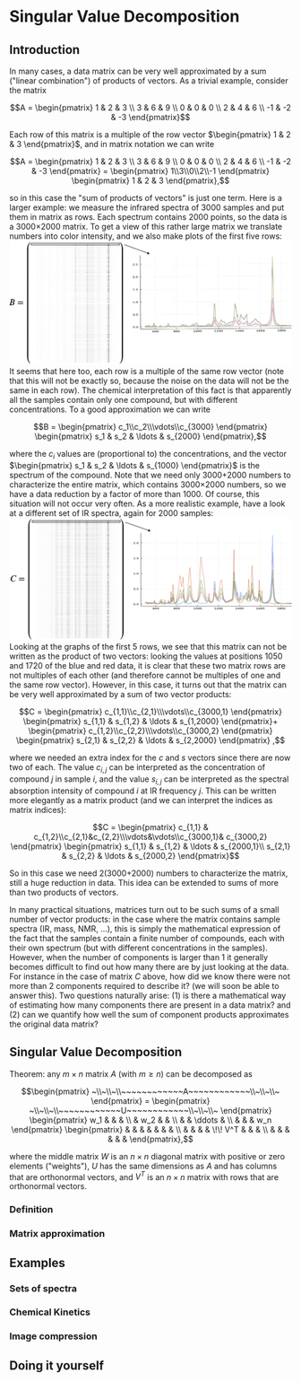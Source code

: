 # Singular Value Decomposition

## Introduction 
In many cases, a data matrix can be very well approximated by a sum ("linear combination") of products of vectors. As a trivial example, consider the matrix

```math 
A = 
\begin{pmatrix}
1 & 2 & 3 \\
3 & 6 & 9 \\
0 & 0 & 0 \\
2 & 4 & 6 \\
-1 & -2 & -3
\end{pmatrix}
```
Each row of this matrix is a multiple of the row vector $`\begin{pmatrix} 1 & 2 & 3 \end{pmatrix}`$, and in matrix notation we can write
```math 
A = 
\begin{pmatrix}
1 & 2 & 3 \\
3 & 6 & 9 \\
0 & 0 & 0 \\
2 & 4 & 6 \\
-1 & -2 & -3
\end{pmatrix}
=
\begin{pmatrix}
1\\3\\0\\2\\-1
\end{pmatrix}
\begin{pmatrix}
1 & 2 & 3
\end{pmatrix},
```
so in this case the "sum of products of vectors" is just one term. Here is a larger example: we measure the infrared spectra of 3000 samples and put them in matrix as rows. Each spectrum contains 2000 points, so the data is a 3000$`\times`$2000 matrix. To get a view of this rather large matrix we  translate numbers into color intensity, and we also make plots of the first five rows:
![1component_example.png](https://github.com/EMCMS/DataSci4Chem.jl/blob/main/docs/src/assets/1component_example.png)
It seems that here too, each row is a multiple of the same row vector (note that this will not be exactly so, because the noise on the data will not be the same in each row). The chemical interpretation of this fact is that apparently all the samples contain only one compound, but with different concentrations. To a good approximation we can write 
```math 
B = 
\begin{pmatrix}
c_1\\c_2\\\vdots\\c_{3000}
\end{pmatrix}
\begin{pmatrix}
s_1 & s_2 & \ldots & s_{2000}
\end{pmatrix},
```
where the $`c_i`$ values are (proportional to) the concentrations, and the vector $`\begin{pmatrix} s_1 & s_2 & \ldots & s_{1000} \end{pmatrix}`$ is the spectrum of the compound. Note that we need only 3000+2000 numbers to characterize the entire matrix, which contains 3000$`\times`$2000 numbers, so we have a data reduction by a factor of more than 1000. Of course, this situation will not occur very often. As a  more realistic example, have a look at a different set of IR spectra, again for 2000 samples:
![1component_example.png](https://github.com/EMCMS/DataSci4Chem.jl/blob/main/docs/src/assets/2component_example.png)
Looking at the graphs of the first 5 rows, we see that this matrix can not be written as the product of two vectors: looking the values at positions 1050 and 1720 of the blue and red data, it is clear that these two matrix rows are not multiples of each other (and therefore cannot be multiples of one and the same row vector). However, in this case, it turns out that the matrix can be very well approximated by a sum of two vector products:
```math 
C = 
\begin{pmatrix}
c_{1,1}\\c_{2,1}\\\vdots\\c_{3000,1}
\end{pmatrix}
\begin{pmatrix}
s_{1,1} & s_{1,2} & \ldots & s_{1,2000}
\end{pmatrix}+
\begin{pmatrix}
c_{1,2}\\c_{2,2}\\\vdots\\c_{3000,2}
\end{pmatrix}
\begin{pmatrix}
s_{2,1} & s_{2,2} & \ldots & s_{2,2000}
\end{pmatrix}
,
```
where we needed an extra index for the $c$ and $s$ vectors since there are now two of each.
The value $`c_{i,j}`$ can be interpreted as the concentration of compound $j$ in sample $i$, and the value $`s_{i,j}`$ can be interpreted as the spectral absorption intensity of compound $i$ at IR frequency $j$.
This can be written more elegantly as a matrix product (and we can interpret the indices as matrix indices):
```math
C = 
\begin{pmatrix}
c_{1,1} & c_{1,2}\\c_{2,1}&c_{2,2}\\\vdots&\vdots\\c_{3000,1}& c_{3000,2}
\end{pmatrix}
\begin{pmatrix}
s_{1,1} & s_{1,2} & \ldots & s_{2000,1}\\
s_{2,1} & s_{2,2} & \ldots & s_{2000,2}
\end{pmatrix}
```
So in this case we need 2(3000+2000) numbers to characterize the matrix, still a huge reduction in data. This idea can be extended to sums of more than two products of vectors.

In many practical situations, matrices turn out to be such sums of a small number of vector products: in the case where the matrix contains sample spectra (IR, mass, NMR, ...), this is simply the mathematical expression of the fact that the samples contain a finite number of compounds, each with their own spectrum (but with different concentrations in the samples). However, when the number of components is larger than 1 it generally becomes difficult to find out how many there are by just looking at the data. For instance in the case of matrix $`C`$ above, how did we know there were not more than 2 components required to describe it? (we will soon be able to answer this). Two questions naturally arise: (1) is there a mathematical way of estimating how many components there are present in a data matrix? and (2) can we quantify how well the sum of component products approximates the original data matrix?

## Singular Value Decomposition

Theorem: any $`m \times n`$ matrix $A$ (with $`m\ge n`$) can be decomposed as
```math
\begin{pmatrix}
~\\~\\~\\~~~~~~~~~~~~A~~~~~~~~~~~~\\~\\~\\~
\end{pmatrix}
=
\begin{pmatrix}
~\\~\\~\\~~~~~~~~~~~~U~~~~~~~~~~~~\\~\\~\\~
\end{pmatrix}
\begin{pmatrix}
w_1 & & & \\ & w_2 & & \\ & & \ddots & \\ & & & w_n
\end{pmatrix}
\begin{pmatrix}
 & & & & & & & \\ &  & & & \!\! V^T & & &  \\ & & & & & &
\end{pmatrix},
```
where the middle matrix $`W`$ is an $`n\times n`$ diagonal matrix with positive or zero elements ("weights"), $U$ has the same dimensions as $`A`$ and has columns that are orthonormal vectors, and $V^T$ is an  $`n\times n`$ matrix with rows that are orthonormal vectors.


### Definition

### Matrix approximation




## Examples

### Sets of spectra

### Chemical Kinetics

### Image compression

## Doing it yourself 
